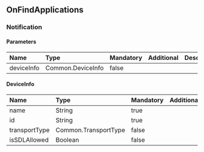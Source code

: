 ## OnFindApplications


### Notification

#### Parameters

|Name|Type|Mandatory|Additional|Description|
|:---|:---|:--------|:---------|:----------|
|deviceInfo|Common.DeviceInfo|false|||

#### DeviceInfo

|Name|Type|Mandatory|Additional|Description|
|:---|:---|:--------|:---------|:----------|
|name|String|true|||
|id|String|true|||
|transportType|Common.TransportType|false|||
|isSDLAllowed|Boolean|false|||
